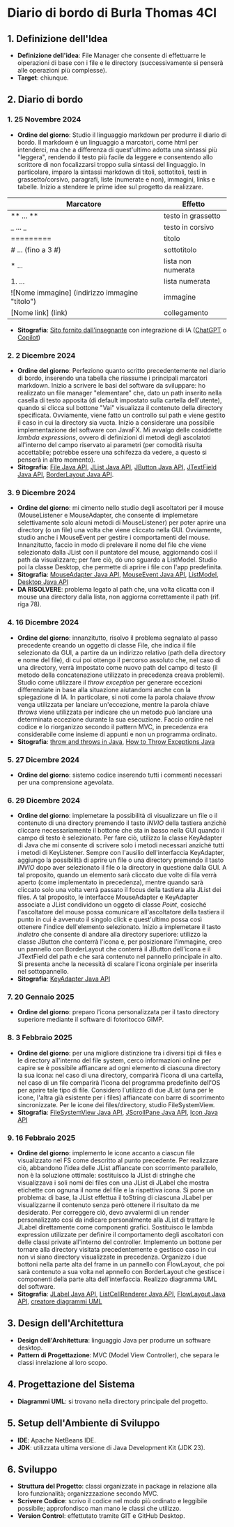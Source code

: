 **Diario di bordo di Burla Thomas 4CI**
===================================

## 1. **Definizione dell'Idea**
   - **Definizione dell'idea**: File Manager che consente di effettuarre le oiperazioni di base con i file e le directory (successivamente si penserà alle operazioni più complesse).
   - **Target**: chiunque.

## 2. **Diario di bordo**
### 1. **25 Novembre 2024**
   - **Ordine del giorno**: Studio il linguaggio markdown per produrre il diario di bordo.
   Il markdown è un linguaggio a marcatori, come html per intenderci, ma che a differenza di quest'ultimo adotta una sintassi più "leggera", rendendo il testo più facile da leggere e consentendo allo scrittore di non focalizzarsi troppo sulla sintassi del linguaggio. In particolare, imparo la sintassi markdown di titoli, sottotitoli, testi in grassetto/corsivo, paragrafi, liste (numerate e non), immagini, links e tabelle. Inizio a stendere le prime idee sul progetto da realizzare.
   
   | Marcatore | Effetto |
   | --------- | ------- |
   | ** ... ** | testo in grassetto |
   | _ ... _   | testo in corsivo |
   | ========= | titolo |
   | # ... (fino a 3 #) | sottotitolo |
   | * ... | lista non numerata |
   | 1. ... | lista numerata |
   | ![Nome immagine] (indirizzo immagine "titolo") | immagine |
   | [Nome link] (link) | collegamento |

   - **Sitografia**: [Sito fornito dall'insegnante](https://www.html.it/articoli/markdown-guida-al-linguaggio/) con integrazione di IA ([ChatGPT](https://chat.openai.com) o [Copilot](https://copilot.microsoft.com))

### 2. **2 Dicembre 2024**
   - **Ordine del giorno**: Perfeziono quanto scritto precedentemente nel diario di bordo, inserendo una tabella che riassume i principali marcatori markdown.
   Inizio a scrivere le basi del software da sviluppare: ho realizzato un file manager "elementare" che, dato un path inserito nella casella di testo apposita (di default impostato sulla cartella dell'utente), quando si clicca sul bottone "Vai" visualizza il contenuto della directory specificata. Ovviamente, viene fatto un controllo sul path e viene gestito il caso in cui la directory sia vuota.
   Inizio a considerare una possibile implementazione del software con JavaFX.
   Mi avvalgo delle cosiddette _lambda expressions_, ovvero di definizioni di metodi degli ascolatoti all'interno del campo riservato ai parametri (per comodità risulta accettabile; potrebbe essere una schifezza da vedere, a questo si penserà in altro momento).
   - **Sitografia**: [File Java API](https://docs.oracle.com/javase/8/docs/api/java/io/File.html), [JList Java API](https://docs.oracle.com/javase/8/docs/api/javax/swing/JList.html), [JButton Java API](https://docs.oracle.com/javase/8/docs/api/javax/swing/JButton.html), [JTextField Java API](https://docs.oracle.com/javase/8/docs/api/javax/swing/JTextField.html), [BorderLayout Java API](https://docs.oracle.com/javase/8/docs/api/java/awt/BorderLayout.html).

### 3. **9 Dicembre 2024**
   - **Ordine del giorno**: mi cimento nello studio degli ascoltatori per il mouse (MouseListener e MouseAdapter, che consente di implemetare selettivamente solo alcuni metodi di MouseListener) per poter aprire una directory (o un file) una volta che viene cliccato nella GUI.
   Ovviamente, studio anche i MouseEvent per gestire i comportamenti del mouse.
   Innanzitutto, faccio in modo di prelevare il nome del file che viene selezionato dalla JList con il puntatore del mouse, aggiornando così il path da visualizzare; per fare ciò, dò uno sguardo a ListModel.
   Studio poi la classe Desktop, che permette di aprire i file con l'app predefinita.
   - **Sitografia**: [MouseAdapter Java API](https://docs.oracle.com/javase/8/docs/api/java/awt/event/MouseAdapter.html), [MouseEvent Java API](https://docs.oracle.com/javase/8/docs/api/java/awt/event/MouseEvent.html), [ListModel](https://docs.oracle.com/javase/8/docs/api/javax/swing/ListModel.html), [Desktop Java API](https://docs.oracle.com/javase/8/docs/api/java/awt/Desktop.html)
   - **DA RISOLVERE**: problema legato al path che, una volta clicatta con il mouse una directory dalla lista, non aggiorna correttamente il path (rif. riga 78).

### 4. **16 Dicembre 2024**
   - **Ordine del giorno**: innanzitutto, risolvo il problema segnalato al passo precedente creando un oggetto di classe File, che indica il file selezionato da GUI, a partire da un indirizzo relativo (path della directory e nome del file), di cui poi ottengo il percorso assoluto che, nel caso di una directory, verrà impostato come nuovo path del campo di testo (il metodo della concatenazione utilizzato in precedenza creava problemi). Studio come utilizzare il _throw exception_ per generare eccezioni differenziate in base alla situazione aiutandomi anche con la spiegazione di IA. In particolare, si noti come la parola chaiave _throw_ venga utilizzata per lanciare un'eccezione, mentre la parola chiave _throws_ viene utilizzata per indicare che un metodo può lanciare una determinata eccezione durante la sua esecuzione. Faccio ordine nel codice e lo riorganizzo secondo il pattern MVC, in precedenza era considerabile come insieme di appunti e non un programma ordinato.
   - **Sitografia**: [throw and throws in Java](https://www.geeksforgeeks.org/throw-throws-java/), [How to Throw Exceptions Java](https://docs.oracle.com/javase/tutorial/essential/exceptions/throwing.html)

### 5. **27 Dicembre 2024**
   - **Ordine del giorno**: sistemo codice inserendo tutti i commenti necessari per una comprensione agevolata.

### 6. **29 Dicembre 2024**
   - **Ordine del giorno**: implemetare la possibilità di visualizzare un file o il contenuto di una directory premendo il tasto _INVIO_ della tastiera anzichè cliccare necessariamente il bottone che sta in basso nella GUI quando il campo di testo è selezionato. Per fare ciò, utilizzo la classe KeyAdapter di Java che mi consente di scrivere solo i metodi necessari anziché tutti i metodi di KeyListener.
   Sempre con l'ausilio dell'interfaccia KeyAdapter, aggiungo la possibilità di aprire un file o una directory premendo il tasto _INVIO_ dopo aver selezionato il file o la directory in questione dalla GUI. A tal proposito, quando un elemento sarà cliccato due volte di fila verrà aperto (come implementato in precedenza), mentre quando sarà cliccato solo una volta verrà passato il focus della tastiera alla JList dei files. A tal proposito, le interfacce MouseAdapter e KeyAdapter associate a JList condividono un oggeto di classe _Point_, cosicché l'ascoltatore del mouse possa comunicare all'ascoltatore della tastiera il punto in cui è avvenuto il singolo click e quest'ultimo possa così ottenere l'indice dell'elemento selezionato.
   Inizio a implemetare il tasto _indietro_ che consente di andare alla directory superiore: utilizzo la classe JButton che conterrà l'icona e, per posizionare l'immagine, creo un pannello con BorderLayout che conterrà il JButton dell'icona e il JTextField del path e che sarà contenuto nel pannello principale in alto.
   Si presenta anche la necessità di scalare l'icona orginiale per inserirla nel sottopannello.
   - **Sitografia**: [KeyAdapter Java API](https://docs.oracle.com/javase/8/docs/api/java/awt/event/KeyAdapter.html)

### 7. **20 Gennaio 2025**
   - **Ordine del giorno**: preparo l'icona personalizzata per il tasto directory superiore mediante il software di fotoritocco GIMP.

### 8. **3 Febbraio 2025**
   - **Ordine del giorno**: per una migliore distinzione tra i diversi tipi di files e le directory all'interno del file system, cerco informazioni online per capire se è possibile affiancare ad ogni elemento di ciascuna directory la sua icona: nel caso di una directory, comparirà l'icona di una cartella, nel caso di un file comparirà l'icona del programma predefinito dell'OS per aprire tale tipo di file. Considero l'utilizzo di due JList (una per le icone, l'altra già esistente per i files) affiancate con barre di scorrimento sincronizzate. Per le icone dei files/directory, studio FileSystemView.
   - **Sitografia**: [FileSystemView Java API](https://docs.oracle.com/javase/8/docs/api/javax/swing/filechooser/FileSystemView.html), [JScrollPane Java API](https://docs.oracle.com/javase/8/docs/api/javax/swing/JScrollPane.html), [Icon Java API](https://docs.oracle.com/javase/8/docs/api/javax/swing/Icon.html)

### 9. **16 Febbraio 2025**
   - **Ordine del giorno**: implemento le icone accanto a ciascun file visualizzato nel FS come descritto al punto precedente.
   Per realizzare ciò, abbandono l'idea delle JList affiancate con scorrimento parallelo, non è la soluzione ottimale: sostituisco la JList di stringhe che visualizzava i soli nomi dei files con una JList di JLabel che mostra etichette con ognuna il nome del file e la rispettiva icona.
   Si pone un problema: di base, la JList effettua il toString di ciascuna JLabel per visualizzarne il contenuto senza però ottenere il risultato da me desiderato. Per correggere ciò, devo avvalermi di un render personalizzato così da indicare personalmente alla JList di trattare le JLabel direttamente come componenti grafici.
   Sostituisco le lambda expression utilizzate per definire il comportamento degli ascoltatori con delle classi private all'interno del controller.
   Implemento un bottone per tornare alla directory visitata precedentemente e gestisco caso in cui non vi siano directory visualizzate in precedenza.
   Organizzo i due bottoni nella parte alta del frame in un pannello con FlowLayout, che poi sarà contenuto a sua volta nel apnnello con BorderLayout che gestisce i componenti della parte alta dell'interfaccia.
   Realizzo diagramma UML del software.
   - **Sitografia**: [JLabel Java API](https://docs.oracle.com/javase/8/docs/api/javax/swing/JLabel.html), [ListCellRenderer Java API](https://docs.oracle.com/javase/8/docs/api/javax/swing/ListCellRenderer.html), [FlowLayout Java API](https://docs.oracle.com/javase/8/docs/api/java/awt/FlowLayout.html), [creatore diagrammi UML](https://lucid.app/)

## 3. **Design dell'Architettura**
   - **Design dell'Architettura**: linguaggio Java per produrre un software desktop.
   - **Pattern di Progettazione**: MVC (Model View Controller), che separa le classi inrelazione al loro scopo.

## 4. **Progettazione del Sistema**
   - **Diagrammi UML**: si trovano nella directory principale del progetto.

## 5. **Setup dell'Ambiente di Sviluppo**
   - **IDE**: Apache NetBeans IDE.
   - **JDK**: utilizzata ultima versione di Java Development Kit (JDK 23).

## 6. **Sviluppo**
   - **Struttura del Progetto**: classi organizzate in package in relazione alla loro funzionalità; organizzzazione secondo MVC.
   - **Scrivere Codice**: scrivo il codice nel modo più ordinato e leggibile possibile; approfondisco man mano le classi che utilizzo.
   - **Version Control**: effettutato tramite GIT e GitHub Desktop.